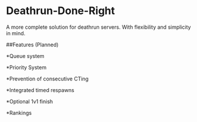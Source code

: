 # Deathrun-Done-Right
A more complete solution for deathrun servers. With flexibility and simplicity in mind.


##Features (Planned)

*Queue system

*Priority System

*Prevention of consecutive CTing

*Integrated timed respawns

*Optional 1v1 finish

*Rankings

